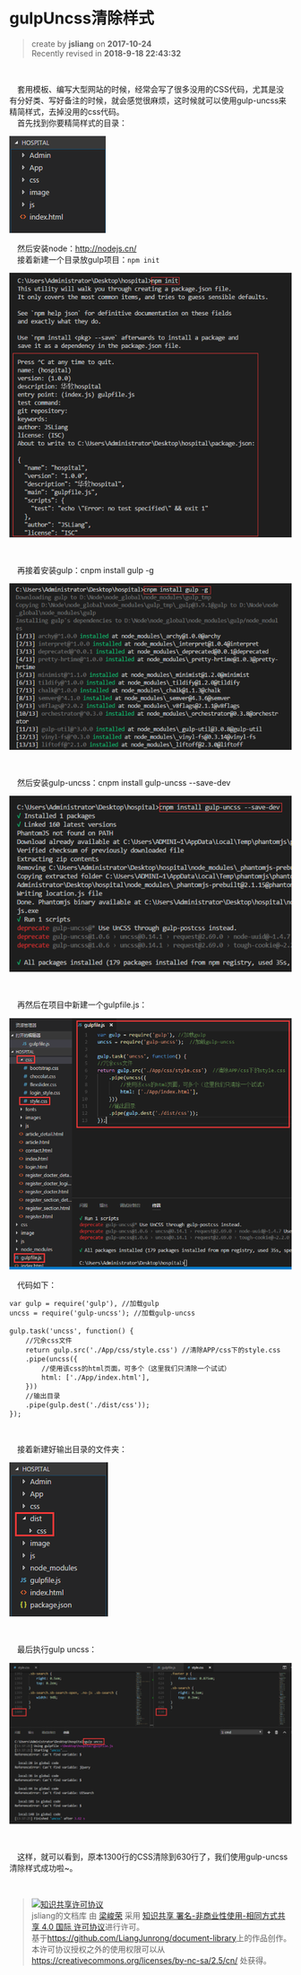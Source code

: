 # gulpUncss清除样式
> create by **jsliang** on **2017-10-24**  
> Recently revised in **2018-9-18 22:43:32**

<br>

&emsp;套用模板、编写大型网站的时候，经常会写了很多没用的CSS代码，尤其是没有分好类、写好备注的时候，就会感觉很麻烦，这时候就可以使用gulp-uncss来精简样式，去掉没用的css代码。  
&emsp;首先找到你要精简样式的目录：  

![图](./resource/17-1.png)

&emsp;然后安装node：http://nodejs.cn/  
&emsp;接着新建一个目录放gulp项目：`npm init`  

![图](./resource/17-2.png)

<br>

&emsp;再接着安装gulp：cnpm install gulp -g  

![图](./resource/17-3.png)

<br>

&emsp;然后安装gulp-uncss：cnpm install gulp-uncss --save-dev  

![图](./resource/17-4.png)

<br>

&emsp;再然后在项目中新建一个gulpfile.js：  

![图](./resource/17-5.png)

&emsp;代码如下：
```
var gulp = require('gulp'), //加载gulp
uncss = require('gulp-uncss'); //加载gulp-uncss

gulp.task('uncss', function() {
    //冗余css文件
    return gulp.src('./App/css/style.css') //清除APP/css下的style.css
    .pipe(uncss({
        //使用该css的html页面，可多个（这里我们只清除一个试试）
        html: ['./App/index.html'],
    }))
    //输出目录
    .pipe(gulp.dest('./dist/css'));
});
```

<br>

&emsp;接着新建好输出目录的文件夹：  

![图](./resource/17-6.png)

<br>

&emsp;最后执行gulp uncss：  

![图](./resource/17-7.png)

<br>

&emsp;这样，就可以看到，原本1300行的CSS清除到630行了，我们使用gulp-uncss清除样式成功啦~。  

<br>

> <a rel="license" href="http://creativecommons.org/licenses/by-nc-sa/4.0/"><img alt="知识共享许可协议" style="border-width:0" src="https://i.creativecommons.org/l/by-nc-sa/4.0/88x31.png" /></a><br /><span xmlns:dct="http://purl.org/dc/terms/" property="dct:title">jsliang的文档库</span> 由 <a xmlns:cc="http://creativecommons.org/ns#" href="https://github.com/LiangJunrong/document-library" property="cc:attributionName" rel="cc:attributionURL">梁峻荣</a> 采用 <a rel="license" href="http://creativecommons.org/licenses/by-nc-sa/4.0/">知识共享 署名-非商业性使用-相同方式共享 4.0 国际 许可协议</a>进行许可。<br />基于<a xmlns:dct="http://purl.org/dc/terms/" href="https://github.com/LiangJunrong/document-library" rel="dct:source">https://github.com/LiangJunrong/document-library</a>上的作品创作。<br />本许可协议授权之外的使用权限可以从 <a xmlns:cc="http://creativecommons.org/ns#" href="https://creativecommons.org/licenses/by-nc-sa/2.5/cn/" rel="cc:morePermissions">https://creativecommons.org/licenses/by-nc-sa/2.5/cn/</a> 处获得。